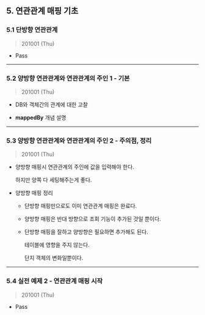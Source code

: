 ## 5. 연관관계 매핑 기초

### 5.1 단방향 연관관계

> 201001 (Thu)

* Pass

---

### 5.2 양방향 연관관계와 연관관계의 주인 1 - 기본

> 201001 (Thu)

* DB와 객체간의 관계에 대한 고찰

* **mappedBy** 개념 설명

---

### 5.3 양방향 연관관계와 연관관계의 주인 2 - 주의점, 정리

> 201001 (Thu)

* 양방향 매핑시 연관관계의 주인에 값을 입력해야 한다. 

  하지만 양쪽 다 세팅해주는게 좋다.

* 양방향 매핑 정리

    - 단방향 매핑만으로도 이미 연관관계 매핑은 완료다.

    - 양방향 매핑은 반대 방향으로 조회 기능이 추가된 것일 뿐이다.

    - 단방향 매핑을 잘하고 양방향은 필요하면 추가해도 된다.

      테이블에 영향을 주지 않는다.

      단지 객체의 변화일뿐이다.

---

### 5.4 실전 예제 2 - 연관관계 매핑 시작

> 201001 (Thu)

* Pass
